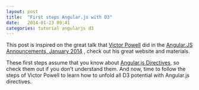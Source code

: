```yaml
---
layout: post
title:  "First steps Angular.js with D3"
date:   2014-01-23 09:41
categories: tutorial angularjs d3  
---
```


This post is inspired on the great talk that [Victor Powell][url-victor-powell] did in the [Angular.JS Announcements, January 2014][announcements2014] , check out his great website and materials. 

These first steps assume that you know about [Angular.js Directives][angularjs-directives-doc], so check them out if you don't understand them. And now, time to follow the steps of Victor Powell to learn how to unfold all D3 potential with Angular.js directives.






<!-- [id_ref]: URL--> 
[url-victor-powell]: http://vctr.me/ 
[angularjs-directives-doc]: http://docs.angularjs.org/guide/directive 
[announcements2014]: https://www.youtube.com/watch?v=aqHBLS_6gF8&feature=youtu.be 
